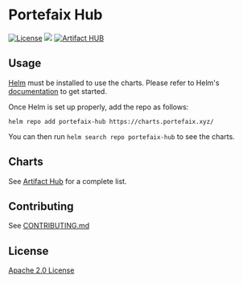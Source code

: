 # Portefaix Hub

[![License](https://img.shields.io/badge/License-Apache%202.0-blue.svg)](https://opensource.org/licenses/Apache-2.0)
[![](https://github.com/portefaix-hub/charts/workflows/Release%20Charts/badge.svg?branch=master)](https://github.com/portefaix-hub/charts/actions)
[![Artifact HUB](https://img.shields.io/endpoint?url=https://artifacthub.io/badge/repository/portefaix-hub)](https://artifacthub.io/packages/search?repo=portefaix-hub)

## Usage

[Helm](https://helm.sh) must be installed to use the charts.
Please refer to Helm's [documentation](https://helm.sh/docs/) to get started.

Once Helm is set up properly, add the repo as follows:

```console
helm repo add portefaix-hub https://charts.portefaix.xyz/
```

You can then run `helm search repo portefaix-hub` to see the charts.

## Charts

See [Artifact Hub](https://artifacthub.io/packages/search?repo=portefaix-hub) for a complete list.

## Contributing

See [CONTRIBUTING.md](./CONTRIBUTING.md)

## License

[Apache 2.0 License](./LICENSE)